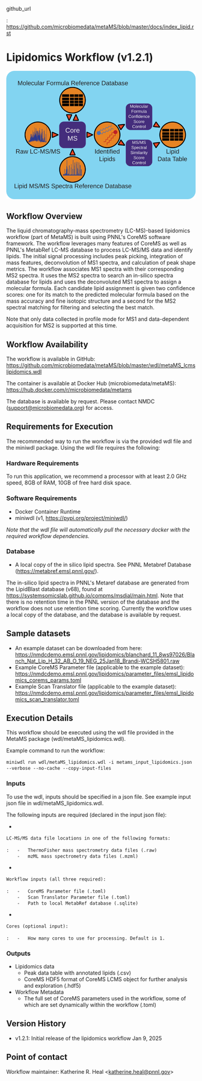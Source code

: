github_url

:   <https://github.com/microbiomedata/metaMS/blob/master/docs/index_lipid.rst>

# Lipidomics Workflow (v1.2.1)

![](lipid_workflow_v1.svg)

## Workflow Overview

The liquid chromatography-mass spectrometry (LC-MS)-based lipidomics
workflow (part of MetaMS) is built using PNNL's CoreMS software
framework. The workflow leverages many features of CoreMS as well as
PNNL's MetabRef LC-MS database to process LC-MS/MS data and identify
lipids. The initial signal processing includes peak picking, integration
of mass features, deconvolution of MS1 spectra, and calculation of peak
shape metrics. The workflow associates MS1 spectra with their
corresponding MS2 spectra. It uses the MS2 spectra to search an
in-silico spectra database for lipids and uses the deconvoluted MS1
spectra to assign a molecular formula. Each candidate lipid assignment
is given two confidence scores: one for its match to the predicted
molecular formula based on the mass accuracy and fine isotopic structure
and a second for the MS2 spectral matching for filtering and selecting
the best match.

Note that only data collected in profile mode for MS1 and data-dependent
acquisition for MS2 is supported at this time.

## Workflow Availability

The workflow is available in GitHub:
<https://github.com/microbiomedata/metaMS/blob/master/wdl/metaMS_lcmslipidomics.wdl>

The container is available at Docker Hub (microbiomedata/metaMS):
<https://hub.docker.com/r/microbiomedata/metams>

The database is available by request. Please contact NMDC
(<support@microbiomedata.org>) for access.

## Requirements for Execution

The recommended way to run the workflow is via the provided wdl file and
the miniwdl package. Using the wdl file requires the following:

### Hardware Requirements

To run this application, we recommend a processor with at least 2.0 GHz
speed, 8GB of RAM, 10GB of free hard disk space.

### Software Requirements

-   Docker Container Runtime
-   miniwdl (v1, <https://pypi.org/project/miniwdl/>)

*Note that the wdl file will automatically pull the necessary docker
with the required workflow dependencies.*

### Database

-   A local copy of the in silico lipid spectra. See PNNL Metabref
    Database (<https://metabref.emsl.pnnl.gov/>).

The in-silico lipid spectra in PNNL\'s Metaref database are generated
from the LipidBlast database (v68), found at
<https://systemsomicslab.github.io/compms/msdial/main.html>. Note that
there is no retention time in the PNNL version of the database and the
workflow does not use retention time scoring. Currently the workflow
uses a local copy of the database, and the database is available by
request.

## Sample datasets

-   An example dataset can be downloaded from here:
    <https://nmdcdemo.emsl.pnnl.gov/lipidomics/blanchard_11_8ws97026/Blanch_Nat_Lip_H_32_AB_O_19_NEG_25Jan18_Brandi-WCSH5801.raw>
-   Example CoreMS Parameter file (applicable to the example dataset):
    <https://nmdcdemo.emsl.pnnl.gov/lipidomics/parameter_files/emsl_lipidomics_corems_params.toml>
-   Example Scan Translator file (applicable to the example dataset):
    <https://nmdcdemo.emsl.pnnl.gov/lipidomics/parameter_files/emsl_lipidomics_scan_translator.toml>

## Execution Details

This workflow should be executed using the wdl file provided in the
MetaMS package (wdl/metaMS_lipidomics.wdl).

Example command to run the workflow:

``` 
miniwdl run wdl/metaMS_lipidomics.wdl -i metams_input_lipidomics.json --verbose --no-cache --copy-input-files
```

### Inputs

To use the wdl, inputs should be specified in a json file. See example
input json file in wdl/metaMS_lipidomics.wdl.

The following inputs are required (declared in the input json file):

-   

    LC-MS/MS data file locations in one of the following formats:

    :   -   ThermoFisher mass spectrometry data files (.raw)
        -   mzML mass spectrometry data files (.mzml)

-   

    Workflow inputs (all three required):

    :   -   CoreMS Parameter file (.toml)
        -   Scan Translator Parameter file (.toml)
        -   Path to local MetabRef database (.sqlite)

-   

    Cores (optional input):

    :   -   How many cores to use for processing. Default is 1.

### Outputs

-   Lipidomics data
    -   Peak data table with annotated lipids (.csv)
    -   CoreMS HDF5 format of CoreMS LCMS object for further analysis
        and exploration (.hdf5)
-   Workflow Metadata
    -   The full set of CoreMS parameters used in the workflow, some of
        which are set dynamically within the workflow (.toml)

## Version History

-   v1.2.1: Initial release of the lipidomics workflow Jan 9, 2025

## Point of contact

Workflow maintainer: Katherine R. Heal \<<katherine.heal@pnnl.gov>\>
